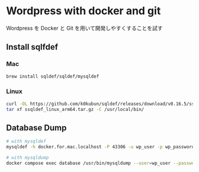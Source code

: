 # Wordpress with docker and git

Wordpress を Docker と Git を用いて開発しやすくすることを試す

## Install sqlfdef

### Mac

```sh
brew install sqldef/sqldef/mysqldef
```

### Linux

```sh
curl -OL https://github.com/k0kubun/sqldef/releases/download/v0.16.5/ssqldef_linux_arm64.tar.gz
tar xf ssqldef_linux_arm64.tar.gz -C /usr/local/bin/
```

## Database Dump

```sh
# with mysqldef
mysqldef -h docker.for.mac.localhost -P 43306 -u wp_user -p wp_password main --export > schema.sql

# with mysqldump
docker compose exec database /usr/bin/mysqldump --user=wp_user --password=wp_password --no-tablespaces --no-data main > schema.sql
```
